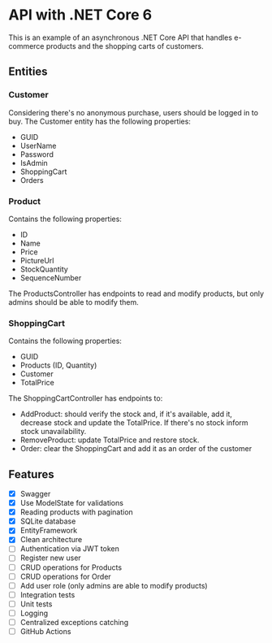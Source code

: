 # API with .NET Core 6

This is an example of an asynchronous .NET Core API that handles e-commerce products and the shopping carts of customers.

## Entities

### Customer
Considering there's no anonymous purchase, users should be logged in to buy. The Customer entity has the following properties:
- GUID
- UserName
- Password
- IsAdmin
- ShoppingCart
- Orders

### Product
Contains the following properties:
- ID
- Name
- Price
- PictureUrl
- StockQuantity
- SequenceNumber

The ProductsController has endpoints to read and modify products, but only admins should be able to modify them.

### ShoppingCart
Contains the following properties:
- GUID
- Products (ID, Quantity)
- Customer
- TotalPrice

The ShoppingCartController has endpoints to:
- AddProduct: should verify the stock and, if it's available, add it, decrease stock and update the TotalPrice. If there's no stock inform stock unavailability.
- RemoveProduct: update TotalPrice and restore stock.
- Order: clear the ShoppingCart and add it as an order of the customer

## Features
- [x] Swagger
- [x] Use ModelState for validations
- [x] Reading products with pagination
- [x] SQLite database
- [x] EntityFramework
- [x] Clean architecture
- [ ] Authentication via JWT token
- [ ] Register new user
- [ ] CRUD operations for Products
- [ ] CRUD operations for Order
- [ ] Add user role (only admins are able to modify products)
- [ ] Integration tests
- [ ] Unit tests
- [ ] Logging
- [ ] Centralized exceptions catching
- [ ] GitHub Actions